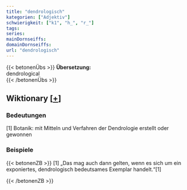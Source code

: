 ```yaml
---
title: "dendrologisch"
kategorien: ["Adjektiv"]
schwierigkeit: ["k1", "h_", "r_"]
tags:
series:
mainDornseiffs:
domainDornseiffs:
url: "dendrologisch"
---
```


{{< betonenÜbs >}}
**Übersetzung:**  
dendrological  
{{< /betonenÜbs >}}

## Wiktionary [[+](https://de.wiktionary.org/wiki/dendrologisch)]

### Bedeutungen
[1] Botanik: mit Mitteln und Verfahren der Dendrologie erstellt oder gewonnen  

### Beispiele
{{< betonenZB >}}
[1] „Das mag auch dann gelten, wenn es sich um ein exponiertes, dendrologisch bedeutsames Exemplar handelt.“[1]  

{{< /betonenZB >}}


